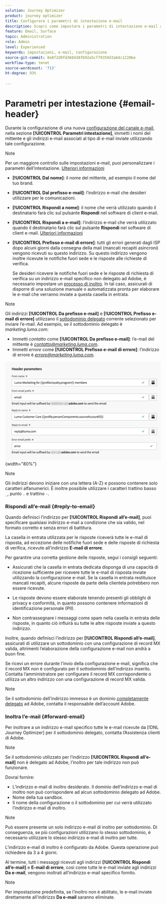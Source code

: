 ```yaml
---
solution: Journey Optimizer
product: journey optimizer
title: Configurare i parametri di intestazione e-mail
description: Scopri come impostare i parametri di intestazione e-mail a livello di configurazione del canale
feature: Email, Surface
topic: Administration
role: Admin
level: Experienced
keywords: impostazioni, e-mail, configurazione
source-git-commit: 8e8f2d9fd360438f692a5cf79359d3a64c1220be
workflow-type: tm+mt
source-wordcount: '713'
ht-degree: 93%

---
```



# Parametri per intestazione {#email-header}

Durante la configurazione di una nuova [configurazione del canale e-mail](email-settings.md), nella sezione **[!UICONTROL Parametri intestazione]**, immetti i nomi del mittente e gli indirizzi e-mail associati al tipo di e-mail inviate utilizzando tale configurazione.

>[!NOTE]
>
>Per un maggiore controllo sulle impostazioni e-mail, puoi personalizzare i parametri dell’intestazione. [Ulteriori informazioni](../email/surface-personalization.md#personalize-header)

* **[!UICONTROL Dal nome]**: il nome del mittente, ad esempio il nome del tuo brand.
* **[!UICONTROL Dal prefisso e-mail]**: l’indirizzo e-mail che desideri utilizzare per le comunicazioni.
* **[!UICONTROL Rispondi a nome]**: il nome che verrà utilizzato quando il destinatario farà clic sul pulsante **Rispondi** nel software di client e-mail.
* **[!UICONTROL Rispondi a e-mail]**: l’indirizzo e-mail che verrà utilizzato quando il destinatario farà clic sul pulsante **Rispondi** nel software di client e-mail. [Ulteriori informazioni](#reply-to-email)
* **[!UICONTROL Prefisso e-mail di errore]**: tutti gli errori generati dagli ISP dopo alcuni giorni dalla consegna della mail (mancati recapiti asincroni) vengono ricevuti su questo indirizzo. Su questo indirizzo vengono inoltre ricevute le notifiche fuori sede e le risposte alle richieste di verifica.

  Se desideri ricevere le notifiche fuori sede e le risposte di richiesta di verifica su un indirizzo e-mail specifico non delegato ad Adobe, è necessario impostare un [processo di inoltro](#forward-email). In tal caso, assicurati di disporre di una soluzione manuale o automatizzata pronta per elaborare le e-mail che verranno inviate a questa casella in entrata.

>[!NOTE]
>
>Gli indirizzi **[!UICONTROL Da prefisso e-mail]** e **[!UICONTROL Prefisso e-mail di errore]** utilizzano il [sottodominio delegato](../configuration/about-subdomain-delegation.md) corrente selezionato per inviare l’e-mail. Ad esempio, se il sottodominio delegato è *marketing.luma.com*:
>* Immetti *contatto* come **[!UICONTROL Da prefisso e-mail]**: l’e-mail del mittente è *contatto@marketing.luma.com*.
>* Immetti *errore* come **[!UICONTROL Prefisso e-mail di errore]**: l’indirizzo di errore è *errore@marketing.luma.com*.

![](assets/preset-header.png){width="80%"}

>[!NOTE]
>
>Gli indirizzi devono iniziare con una lettera (A-Z) e possono contenere solo caratteri alfanumerici. È inoltre possibile utilizzare i caratteri trattino basso `_`, punto `.` e trattino `-`.

### Rispondi all’e-mail {#reply-to-email}

Quando definisci l’indirizzo per **[!UICONTROL Rispondi all’e-mail]**, puoi specificare qualsiasi indirizzo e-mail a condizione che sia valido, nel formato corretto e senza errori di battitura.

La casella in entrata utilizzata per le risposte riceverà tutte le e-mail di risposta, ad eccezione delle notifiche fuori sede e delle risposte di richiesta di verifica, ricevute all’indirizzo **E-mail di errore**.

Per garantire una corretta gestione delle risposte, segui i consigli seguenti:

* Assicurati che la casella in entrata dedicata disponga di una capacità di ricezione sufficiente per ricevere tutte le e-mail di risposta inviate utilizzando la configurazione e-mail. Se la casella in entrata restituisce mancati recapiti, alcune risposte da parte della clientela potrebbero non essere ricevute.

* Le risposte devono essere elaborate tenendo presenti gli obblighi di privacy e conformità, in quanto possono contenere informazioni di identificazione personale (PII).

* Non contrassegnare i messaggi come spam nella casella in entrata delle risposte, in quanto ciò influirà su tutte le altre risposte inviate a questo indirizzo.

Inoltre, quando definisci l’indirizzo per **[!UICONTROL Rispondi all’e-mail]**, assicurati di utilizzare un sottodominio con una configurazione di record MX valida, altrimenti l’elaborazione della configurazione e-mail non andrà a buon fine.

Se ricevi un errore durante l’invio della configurazione e-mail, significa che il record MX non è configurato per il sottodominio dell’indirizzo inserito. Contatta l’amministratore per configurare il record MX corrispondente o utilizza un altro indirizzo con una configurazione di record MX valida.

>[!NOTE]
>
>Se il sottodominio dell’indirizzo immesso è un dominio [completamente delegato](../configuration/delegate-subdomain.md#full-subdomain-delegation) ad Adobe, contatta il responsabile dell’account Adobe.

### Inoltra l’e-mail {#forward-email}

Per inoltrare a un indirizzo e-mail specifico tutte le e-mail ricevute da [!DNL Journey Optimizer] per il sottodominio delegato, contatta l’Assistenza clienti di Adobe.

>[!NOTE]
>
>Se il sottodominio utilizzato per l’indirizzo **[!UICONTROL Rispondi all’e-mail]** non è delegato ad Adobe, l’inoltro per tale indirizzo non può funzionare.

Dovrai fornire:

* L’indirizzo e-mail di inoltro desiderato. Il dominio dell’indirizzo e-mail di inoltro non può corrispondere ad alcun sottodominio delegato ad Adobe.
* Nome della tua sandbox.
* Il nome della configurazione o il sottodominio per cui verrà utilizzato l’indirizzo e-mail di inoltro.
  <!--* The current **[!UICONTROL Reply to (email)]** address or **[!UICONTROL Error email]** address set at the channel configuration level.-->

>[!NOTE]
>
>Può essere presente un solo indirizzo e-mail di inoltro per sottodominio. Di conseguenza, se più configurazioni utilizzano lo stesso sottodominio, è necessario utilizzare lo stesso indirizzo e-mail di inoltro per tutte.

L’indirizzo e-mail di inoltro è configurato da Adobe. Questa operazione può richiedere da 3 a 4 giorni.

Al termine, tutti i messaggi ricevuti agli indirizzi **[!UICONTROL Rispondi all’e-mail]** e **E-mail di errore**, così come tutte le e-mail inviate agli indirizzi **Da e-mail**, vengono inoltrati all’indirizzo e-mail specifico fornito.

>[!NOTE]
>
>Per impostazione predefinita, se l’inoltro non è abilitato, le e-mail inviate direttamente all’indirizzo **Da e-mail** saranno eliminate.

